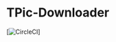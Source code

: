 # TPic-Downloader
[![CircleCI](https://circleci.com/gh/yuki383/TPic-Downloader.svg?style=svg&circle-token=3fdb1f1ccdc3c6bf8528c8c20b9c2950da8cbafb)]
